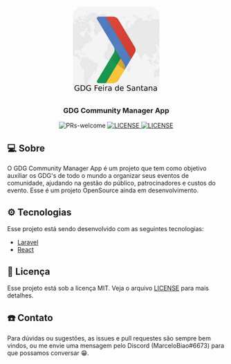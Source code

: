 <h1 align="center">
  <img alt="Be The Hero" title="Be The Hero" src=".github/logo.jpeg" width="200px"/>
</h1>

<h3 align="center">
    GDG Community Manager App
</h3>

<p align="center">
<img alt="PRs-welcome" src="https://img.shields.io/badge/PRs-welcome-7159c1"></img>

<a href="LICENSE.md">
    <img alt="LICENSE" src="https://img.shields.io/badge/license-MIT-7159c1"></img>
</a>

<a href="LICENSE.md">
    <img alt="LICENSE" src="https://img.shields.io/badge/gdg-FSA-7159c1"></img>
</a>

</p>

## :computer: Sobre

O GDG Community Manager App é um projeto que tem como objetivo auxiliar os GDG's de todo o mundo a organizar seus eventos de comunidade, ajudando na gestão do público, patrocinadores e custos do evento. Esse é um projeto OpenSource ainda em desenvolvimento.

## :gear: Tecnologias

Esse projeto está sendo desenvolvido com as seguintes tecnologias:

- [Laravel](https://laravel.com/)
- [React](https://reactjs.org)

## :memo: Licença

Esse projeto está sob a licença MIT. Veja o arquivo [LICENSE](LICENSE.md) para mais detalhes.

## :phone: Contato

Para dúvidas ou sugestões, as issues e pull requestes são sempre bem vindos, ou me envie uma mensagem pelo Discord (MarceloBiao#6673) para que possamos conversar :grin:.
